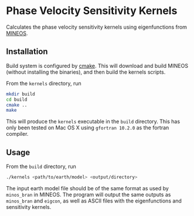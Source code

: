 # Phase Velocity Sensitivity Kernels

Calculates the phase velocity sensitivity kernels using eigenfunctions from [MINEOS](https://github.com/geodynamics/mineos).

## Installation

Build system is configured by [cmake](https://cmake.org/).  This will download and build MINEOS (without installing the binaries), and then build the kernels scripts.

From the `kernels` directory, run

```bash
mkdir build
cd build
cmake ..
make
```

This will produce the `kernels` executable in the `build` directory.  This has only been tested on Mac OS X using `gfortran 10.2.0` as the fortran compiler.

## Usage

From the `build` directory, run

```bash
./kernels <path/to/earth/model> <output/directory>
```

The input earth model file should be of the same format as used by `minos_bran` in MINEOS.  The program will output the same outputs as `minos_bran` and `eigcon`, as well as ASCII files with the eigenfunctions and sensitivity kernels.